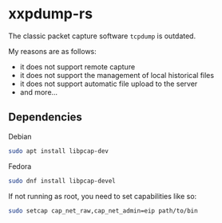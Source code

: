 # xxpdump-rs

The classic packet capture software `tcpdump` is outdated.

My reasons are as follows:

* it does not support remote capture
* it does not support the management of local historical files
* it does not support automatic file upload to the server
* and more...

## Dependencies

Debian

```bash
sudo apt install libpcap-dev
```

Fedora

```bash
sudo dnf install libpcap-devel
```

If not running as root, you need to set capabilities like so:

```bash
sudo setcap cap_net_raw,cap_net_admin=eip path/to/bin
```